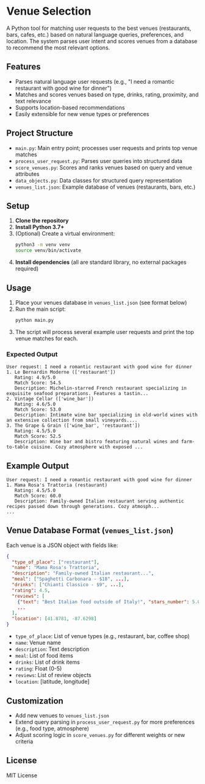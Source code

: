 # Venue Selection

A Python tool for matching user requests to the best venues (restaurants, bars, cafes, etc.) based on natural language queries, preferences, and location. The system parses user intent and scores venues from a database to recommend the most relevant options.

## Features
- Parses natural language user requests (e.g., "I need a romantic restaurant with good wine for dinner")
- Matches and scores venues based on type, drinks, rating, proximity, and text relevance
- Supports location-based recommendations
- Easily extensible for new venue types or preferences

## Project Structure
- `main.py`: Main entry point; processes user requests and prints top venue matches
- `process_user_request.py`: Parses user queries into structured data
- `score_venues.py`: Scores and ranks venues based on query and venue attributes
- `data_objects.py`: Data classes for structured query representation
- `venues_list.json`: Example database of venues (restaurants, bars, etc.)

## Setup
1. **Clone the repository**
2. **Install Python 3.7+**
3. (Optional) Create a virtual environment:
   ```bash
   python3 -m venv venv
   source venv/bin/activate
   ```
4. **Install dependencies** (all are standard library, no external packages required)

## Usage
1. Place your venues database in `venues_list.json` (see format below)
2. Run the main script:
   ```bash
   python main.py
   ```
3. The script will process several example user requests and print the top venue matches for each.

### Expected Output 
```
User request: I need a romantic restaurant with good wine for dinner
1. Le Bernardin Moderne (['restaurant'])
   Rating: 4.9/5.0
   Match Score: 54.5
   Description: Michelin-starred French restaurant specializing in exquisite seafood preparations. Features a tastin...
2. Vintage Cellar (['wine_bar'])
   Rating: 4.6/5.0
   Match Score: 53.0
   Description: Intimate wine bar specializing in old-world wines with an extensive collection from small vineyards....
3. The Grape & Grain (['wine_bar', 'restaurant'])
   Rating: 4.5/5.0
   Match Score: 52.5
   Description: Wine bar and bistro featuring natural wines and farm-to-table cuisine. Cozy atmosphere with exposed ...
```

## Example Output
```
User request: I need a romantic restaurant with good wine for dinner
1. Mama Rosa's Trattoria (restaurant)
   Rating: 4.5/5.0
   Match Score: 60.0
   Description: Family-owned Italian restaurant serving authentic recipes passed down through generations. Cozy atmosph...
...
```

## Venue Database Format (`venues_list.json`)
Each venue is a JSON object with fields like:
```json
{
  "type_of_place": ["restaurant"],
  "name": "Mama Rosa's Trattoria",
  "description": "Family-owned Italian restaurant...",
  "meal": ["Spaghetti Carbonara - $18", ...],
  "drinks": ["Chianti Classico - $9", ...],
  "rating": 4.5,
  "reviews": [
    {"text": "Best Italian food outside of Italy!", "stars_number": 5.0},
    ...
  ],
  "location": [41.8781, -87.6298]
}
```
- `type_of_place`: List of venue types (e.g., restaurant, bar, coffee shop)
- `name`: Venue name
- `description`: Text description
- `meal`: List of food items
- `drinks`: List of drink items
- `rating`: Float (0-5)
- `reviews`: List of review objects
- `location`: [latitude, longitude]

## Customization
- Add new venues to `venues_list.json`
- Extend query parsing in `process_user_request.py` for more preferences (e.g., food type, atmosphere)
- Adjust scoring logic in `score_venues.py` for different weights or new criteria

## License
MIT License
